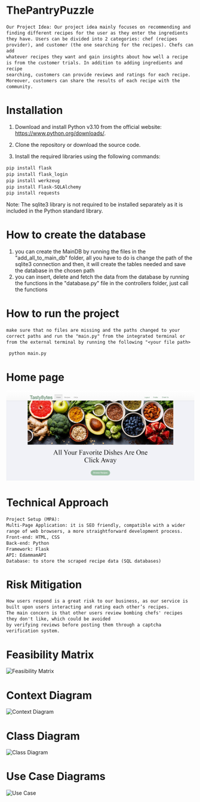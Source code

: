 # ThePantryPuzzle
    Our Project Idea: Our project idea mainly focuses on recommending and finding different recipes for the user as they enter the ingredients
    they have. Users can be divided into 2 categories: chef (recipes provider), and customer (the one searching for the recipes). Chefs can add
    whatever recipes they want and gain insights about how well a recipe is from the customer trials. In addition to adding ingredients and recipe
    searching, customers can provide reviews and ratings for each recipe. Moreover, customers can share the results of each recipe with the
    community.

# Installation
1) Download and install Python v3.10 from the official website: https://www.python.org/downloads/.

2) Clone the repository or download the source code.

3) Install the required libraries using the following commands:

```bash
pip install flask
pip install flask_login
pip install werkzeug
pip install Flask-SQLAlchemy
pip install requests
```
Note: The sqlite3 library is not required to be installed separately as it is included in the Python standard library.

# How to create the database
1) you can create the MainDB by running the files in the "add_all_to_main_db" folder, all you have to do is change the path of the sqlite3 connection and then, it will create the tables needed and save the database in the chosen path 
2) you can insert, delete and fetch the data from the database by running the functions in the "database.py" file in the controllers folder, just call the functions 

# How to run the project
    make sure that no files are missing and the paths changed to your correct paths and run the "main.py" from the integrated terminal or from the external terminal by running the following "<your file path> 
   ```bash
    python main.py
```

# Home page
![Home page](<screenshots_of_app/home.png>)
# Technical Approach
    Project Setup (MPA):
    Multi-Page Application: it is SEO friendly, compatible with a wider range of web browsers, a more straightforward development process.
    Front-end: HTML, CSS
    Back-end: Python
    Framework: Flask
    API: EdammamAPI
    Database: to store the scraped recipe data (SQL databases)

# Risk Mitigation 
    How users respond is a great risk to our business, as our service is built upon users interacting and rating each other’s recipes. 
    The main concern is that other users review bombing chefs' recipes they don't like, which could be avoided 
    by verifying reviews before posting them through a captcha verification system.

# Feasibility Matrix
![Feasibility Matrix](<system_designs/Feasibility Matrix.png>)

# Context Diagram
![Context Diagram](<system_designs/Context Diagram.png>)

# Class Diagram
![Class Diagram](<system_designs/Class Diagram.png>)

# Use Case Diagrams
![Use Case](<system_designs/Use Case.png>)
